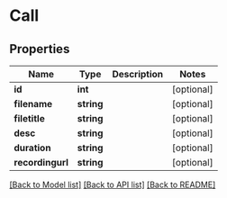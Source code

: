 # Call

## Properties
Name | Type | Description | Notes
------------ | ------------- | ------------- | -------------
**id** | **int** |  | [optional] 
**filename** | **string** |  | [optional] 
**filetitle** | **string** |  | [optional] 
**desc** | **string** |  | [optional] 
**duration** | **string** |  | [optional] 
**recordingurl** | **string** |  | [optional] 

[[Back to Model list]](../README.md#documentation-for-models) [[Back to API list]](../README.md#documentation-for-api-endpoints) [[Back to README]](../README.md)


